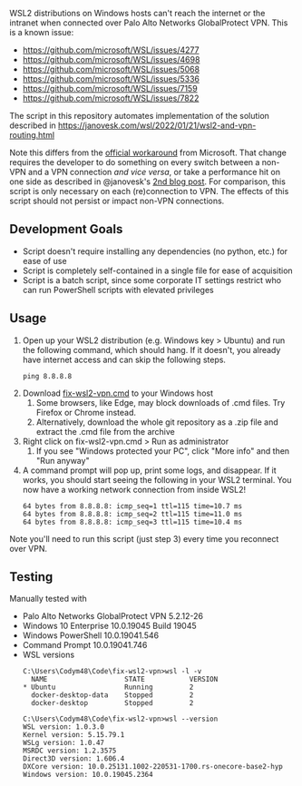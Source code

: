 WSL2 distributions on Windows hosts can't reach the internet or the intranet when connected over Palo Alto Networks GlobalProtect VPN. This is a known issue:
- https://github.com/microsoft/WSL/issues/4277
- https://github.com/microsoft/WSL/issues/4698
- https://github.com/microsoft/WSL/issues/5068
- https://github.com/microsoft/WSL/issues/5336
- https://github.com/microsoft/WSL/issues/7159
- https://github.com/microsoft/WSL/issues/7822

The script in this repository automates implementation of the solution described in https://janovesk.com/wsl/2022/01/21/wsl2-and-vpn-routing.html

Note this differs from the [official workaround](https://learn.microsoft.com/en-us/windows/wsl/troubleshooting#wsl-has-no-network-connectivity-once-connected-to-a-vpn) from Microsoft. That change requires the developer to do something on every switch between a non-VPN and a VPN connection _and vice versa_, or take a performance hit on one side as described in @janovesk's [2nd blog post](https://janovesk.com/wsl/2022/01/24/wsl2-and-vpn-dns.html). For comparison, this script is only necessary on each (re)connection to VPN. The effects of this script should not persist or impact non-VPN connections.

## Development Goals
- Script doesn't require installing any dependencies (no python, etc.) for ease of use
- Script is completely self-contained in a single file for ease of acquisition
- Script is a batch script, since some corporate IT settings restrict who can run PowerShell scripts with elevated privileges

## Usage
1. Open up your WSL2 distribution (e.g. Windows key > Ubuntu) and run the following command, which should hang. If it doesn't, you already have internet access and can skip the following steps.
    ```
    ping 8.8.8.8
    ```
2. Download [fix-wsl2-vpn.cmd](fix-wsl2-vpn.cmd) to your Windows host
    1. Some browsers, like Edge, may block downloads of .cmd files. Try Firefox or Chrome instead.
    2. Alternatively, download the whole git repository as a .zip file and extract the .cmd file from the archive
3. Right click on fix-wsl2-vpn.cmd > Run as administrator
    1. If you see "Windows protected your PC", click "More info" and then "Run anyway"
4. A command prompt will pop up, print some logs, and disappear. If it works, you should start seeing the following in your WSL2 terminal. You now have a working network connection from inside WSL2!
    ```
    64 bytes from 8.8.8.8: icmp_seq=1 ttl=115 time=10.7 ms
    64 bytes from 8.8.8.8: icmp_seq=2 ttl=115 time=11.0 ms
    64 bytes from 8.8.8.8: icmp_seq=3 ttl=115 time=10.4 ms
    ```

Note you'll need to run this script (just step 3) every time you reconnect over VPN.

## Testing

Manually tested with
- Palo Alto Networks GlobalProtect VPN 5.2.12-26
- Windows 10 Enterprise 10.0.19045 Build 19045
- Windows PowerShell 10.0.19041.546
- Command Prompt 10.0.19041.746
- WSL versions
  ```
  C:\Users\Codym48\Code\fix-wsl2-vpn>wsl -l -v
    NAME                   STATE           VERSION
  * Ubuntu                 Running         2
    docker-desktop-data    Stopped         2
    docker-desktop         Stopped         2
  
  C:\Users\Codym48\Code\fix-wsl2-vpn>wsl --version
  WSL version: 1.0.3.0
  Kernel version: 5.15.79.1
  WSLg version: 1.0.47
  MSRDC version: 1.2.3575
  Direct3D version: 1.606.4
  DXCore version: 10.0.25131.1002-220531-1700.rs-onecore-base2-hyp
  Windows version: 10.0.19045.2364
  ```